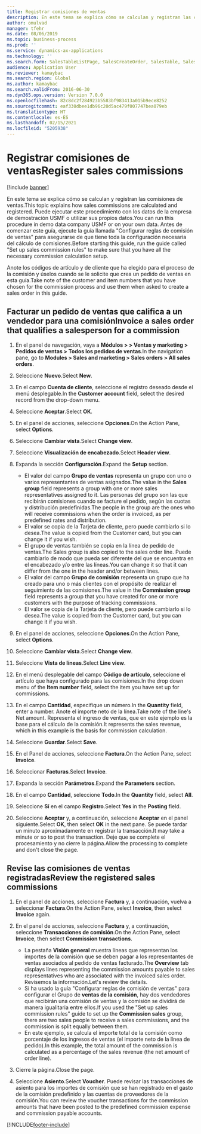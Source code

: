 ```yaml
---
title: Registrar comisiones de ventas
description: En este tema se explica cómo se calculan y registran las comisiones de ventas.
author: omulvad
manager: tfehr
ms.date: 08/06/2019
ms.topic: business-process
ms.prod: ''
ms.service: dynamics-ax-applications
ms.technology: ''
ms.search.form: SalesTableListPage, SalesCreateOrder, SalesTable, SalesEditLines,  CustInvoiceJournal, CommissionTrans, LedgerTransVoucher, CustClassificationGroup
audience: Application User
ms.reviewer: kamaybac
ms.search.region: Global
ms.author: kamaybac
ms.search.validFrom: 2016-06-30
ms.dyn365.ops.version: Version 7.0.0
ms.openlocfilehash: 82c8dc2f284923b5583bf983413a015b9ece8252
ms.sourcegitcommit: eaf330dbee1db96c20d5ac479f007747bea079eb
ms.translationtype: HT
ms.contentlocale: es-ES
ms.lasthandoff: 02/15/2021
ms.locfileid: "5205938"
---
```

# <a name="register-sales-commissions"></a><span data-ttu-id="2639a-103">Registrar comisiones de ventas</span><span class="sxs-lookup"><span data-stu-id="2639a-103">Register sales commissions</span></span>

[!include [banner](../../includes/banner.md)]

<span data-ttu-id="2639a-104">En este tema se explica cómo se calculan y registran las comisiones de ventas.</span><span class="sxs-lookup"><span data-stu-id="2639a-104">This topic explains how sales commissions are calculated and registered.</span></span> <span data-ttu-id="2639a-105">Puede ejecutar este procedimiento con los datos de la empresa de demostración USMF o utilizar sus propios datos.</span><span class="sxs-lookup"><span data-stu-id="2639a-105">You can run this procedure in demo data company USMF or on your own data.</span></span> <span data-ttu-id="2639a-106">Antes de comenzar este guía, ejecute la guía llamada "Configurar reglas de comisión de ventas" para asegurarse de que tiene toda la configuración necesaria del cálculo de comisiones.</span><span class="sxs-lookup"><span data-stu-id="2639a-106">Before starting this guide, run the guide called "Set up sales commission rules" to make sure that you have all the necessary commission calculation setup.</span></span>

<span data-ttu-id="2639a-107">Anote los códigos de artículo y de cliente que ha elegido para el proceso de la comisión y úselos cuando se le solicite que crea un pedido de ventas en esta guía.</span><span class="sxs-lookup"><span data-stu-id="2639a-107">Take note of the customer and item numbers that you have chosen for the commission process and use them when asked to create a sales order in this guide.</span></span>


## <a name="invoice-a-sales-order-that-qualifies-a-salesperson-for-a-commission"></a><span data-ttu-id="2639a-108">Facturar un pedido de ventas que califica a un vendedor para una comisión</span><span class="sxs-lookup"><span data-stu-id="2639a-108">Invoice a sales order that qualifies a salesperson for a commission</span></span>
1. <span data-ttu-id="2639a-109">En el panel de navegación, vaya a **Módulos > > Ventas y marketing > Pedidos de ventas > Todos los pedidos de ventas**.</span><span class="sxs-lookup"><span data-stu-id="2639a-109">In the navigation pane, go to **Modules > Sales and marketing > Sales orders > All sales orders**.</span></span>
2. <span data-ttu-id="2639a-110">Seleccione **Nuevo**.</span><span class="sxs-lookup"><span data-stu-id="2639a-110">Select **New**.</span></span>
3. <span data-ttu-id="2639a-111">En el campo **Cuenta de cliente**, seleccione el registro deseado desde el menú desplegable.</span><span class="sxs-lookup"><span data-stu-id="2639a-111">In the **Customer account** field, select the desired record from the drop-down menu.</span></span>
4. <span data-ttu-id="2639a-112">Seleccione **Aceptar**.</span><span class="sxs-lookup"><span data-stu-id="2639a-112">Select **OK**.</span></span>
5. <span data-ttu-id="2639a-113">En el panel de acciones, seleccione **Opciones**.</span><span class="sxs-lookup"><span data-stu-id="2639a-113">On the Action Pane, select **Options**.</span></span>
6. <span data-ttu-id="2639a-114">Seleccione **Cambiar vista**.</span><span class="sxs-lookup"><span data-stu-id="2639a-114">Select **Change view**.</span></span>
7. <span data-ttu-id="2639a-115">Seleccione **Visualización de encabezado**.</span><span class="sxs-lookup"><span data-stu-id="2639a-115">Select **Header view**.</span></span>
8. <span data-ttu-id="2639a-116">Expanda la sección **Configuración**.</span><span class="sxs-lookup"><span data-stu-id="2639a-116">Expand the **Setup** section.</span></span>

    - <span data-ttu-id="2639a-117">El valor del campo **Grupo de ventas** representa un grupo con uno o varios representantes de ventas asignados.</span><span class="sxs-lookup"><span data-stu-id="2639a-117">The value in the **Sales group** field represents a group with one or more sales representatives assigned to it.</span></span> <span data-ttu-id="2639a-118">Las personas del grupo son las que recibirán comisiones cuando se facture el pedido, según las cuotas y distribución predefinidas.</span><span class="sxs-lookup"><span data-stu-id="2639a-118">The people in the group are the ones who will receive commissions when the order is invoiced, as per predefined rates and distribution.</span></span>   
    - <span data-ttu-id="2639a-119">El valor se copia de la Tarjeta de cliente, pero puede cambiarlo si lo desea.</span><span class="sxs-lookup"><span data-stu-id="2639a-119">The value is copied from the Customer card, but you can change it if you wish.</span></span>  
    - <span data-ttu-id="2639a-120">El grupo de ventas también se copia en la línea de pedido de ventas.</span><span class="sxs-lookup"><span data-stu-id="2639a-120">The Sales group is also copied to the sales order line.</span></span> <span data-ttu-id="2639a-121">Puede cambiarlo de modo que pueda ser diferente del que se encuentra en el encabezado y/o entre las líneas.</span><span class="sxs-lookup"><span data-stu-id="2639a-121">You can change it so that it can differ from the one in the header and/or between lines.</span></span>  
    - <span data-ttu-id="2639a-122">El valor del campo **Grupo de comisión** representa un grupo que ha creado para uno o más clientes con el propósito de realizar el seguimiento de las comisiones.</span><span class="sxs-lookup"><span data-stu-id="2639a-122">The value in the **Commission group** field represents a group that you have created for one or more customers with the purpose of tracking commissions.</span></span>   
    - <span data-ttu-id="2639a-123">El valor se copia de la Tarjeta de cliente, pero puede cambiarlo si lo desea.</span><span class="sxs-lookup"><span data-stu-id="2639a-123">The value is copied from the Customer card, but you can change it if you wish.</span></span>   

9. <span data-ttu-id="2639a-124">En el panel de acciones, seleccione **Opciones**.</span><span class="sxs-lookup"><span data-stu-id="2639a-124">On the Action Pane, select **Options**.</span></span>
10. <span data-ttu-id="2639a-125">Seleccione **Cambiar vista**.</span><span class="sxs-lookup"><span data-stu-id="2639a-125">Select **Change view**.</span></span>
11. <span data-ttu-id="2639a-126">Seleccione **Vista de líneas**.</span><span class="sxs-lookup"><span data-stu-id="2639a-126">Select **Line view**.</span></span>
12. <span data-ttu-id="2639a-127">En el menú desplegable del campo **Código de artículo**, seleccione el artículo que haya configurado para las comisiones.</span><span class="sxs-lookup"><span data-stu-id="2639a-127">In the drop down menu of the **Item number** field, select the item you have set up for commissions.</span></span> 
13. <span data-ttu-id="2639a-128">En el campo **Cantidad**, especifique un número.</span><span class="sxs-lookup"><span data-stu-id="2639a-128">In the **Quantity** field, enter a number.</span></span> <span data-ttu-id="2639a-129">Anote el importe neto de la línea.</span><span class="sxs-lookup"><span data-stu-id="2639a-129">Take note of the line's Net amount.</span></span> <span data-ttu-id="2639a-130">Representa el ingreso de ventas, que en este ejemplo es la base para el cálculo de la comisión.</span><span class="sxs-lookup"><span data-stu-id="2639a-130">It represents the sales revenue, which in this example is the basis for commission calculation.</span></span>  
14. <span data-ttu-id="2639a-131">Seleccione **Guardar**.</span><span class="sxs-lookup"><span data-stu-id="2639a-131">Select **Save**.</span></span>
15. <span data-ttu-id="2639a-132">En el Panel de acciones, seleccione **Factura**.</span><span class="sxs-lookup"><span data-stu-id="2639a-132">On the Action Pane, select **Invoice**.</span></span>
16. <span data-ttu-id="2639a-133">Seleccionar **Facturas**.</span><span class="sxs-lookup"><span data-stu-id="2639a-133">Select **Invoice**.</span></span>
17. <span data-ttu-id="2639a-134">Expanda la sección **Parámetros**.</span><span class="sxs-lookup"><span data-stu-id="2639a-134">Expand the **Parameters** section.</span></span>
18. <span data-ttu-id="2639a-135">En el campo **Cantidad**, seleccione **Todo**.</span><span class="sxs-lookup"><span data-stu-id="2639a-135">In the **Quantity** field, select **All**.</span></span>
19. <span data-ttu-id="2639a-136">Seleccione **Sí** en el campo **Registro**.</span><span class="sxs-lookup"><span data-stu-id="2639a-136">Select **Yes** in the **Posting** field.</span></span>
20. <span data-ttu-id="2639a-137">Seleccione **Aceptar** y, a continuación, seleccione **Aceptar** en el panel siguiente.</span><span class="sxs-lookup"><span data-stu-id="2639a-137">Select **OK**, then select **OK** in the next pane.</span></span> <span data-ttu-id="2639a-138">Se puede tardar un minuto aproximadamente en registrar la transacción.</span><span class="sxs-lookup"><span data-stu-id="2639a-138">It may take a minute or so to post the transaction.</span></span> <span data-ttu-id="2639a-139">Deje que se complete el procesamiento y no cierre la página.</span><span class="sxs-lookup"><span data-stu-id="2639a-139">Allow the processing to complete and don't close the page.</span></span>  

## <a name="review-the-registered-sales-commissions"></a><span data-ttu-id="2639a-140">Revise las comisiones de ventas registradas</span><span class="sxs-lookup"><span data-stu-id="2639a-140">Review the registered sales commissions</span></span>
1. <span data-ttu-id="2639a-141">En el panel de acciones, seleccione **Factura** y, a continuación, vuelva a seleccionar **Factura**.</span><span class="sxs-lookup"><span data-stu-id="2639a-141">On the Action Pane, select **Invoice**, then select **Invoice** again.</span></span>
2. <span data-ttu-id="2639a-142">En el panel de acciones, seleccione **Factura** y, a continuación, seleccione **Transacciones de comisión**.</span><span class="sxs-lookup"><span data-stu-id="2639a-142">On the Action Pane, select **Invoice**, then select **Commission transactions**.</span></span>

    - <span data-ttu-id="2639a-143">La pestaña **Visión general** muestra líneas que representan los importes de la comisión que se deben pagar a los representantes de ventas asociados al pedido de ventas facturado.</span><span class="sxs-lookup"><span data-stu-id="2639a-143">The **Overview** tab displays lines representing the commission amounts payable to sales representatives who are associated with the invoiced sales order.</span></span> <span data-ttu-id="2639a-144">Revisemos la información.</span><span class="sxs-lookup"><span data-stu-id="2639a-144">Let's review the details.</span></span>  
    - <span data-ttu-id="2639a-145">Si ha usado la guía "Configurar reglas de comisión de ventas" para configurar el Grupo de **ventas de la comisión**, hay dos vendedores que recibirán una comisión de ventas y la comisión se dividirá de manera igualitaria entre ellos.</span><span class="sxs-lookup"><span data-stu-id="2639a-145">If you used the "Set up sales commission rules" guide to set up the **Commission sales** group, there are two sales people to receive a sales commissions, and the commission is split equally between them.</span></span>  
    - <span data-ttu-id="2639a-146">En este ejemplo, se calcula el importe total de la comisión como porcentaje de los ingresos de ventas (el importe neto de la línea de pedido).</span><span class="sxs-lookup"><span data-stu-id="2639a-146">In this example, the total amount of the commission is calculated as a percentage of the sales revenue (the net amount of order line).</span></span>  
3. <span data-ttu-id="2639a-147">Cierre la página.</span><span class="sxs-lookup"><span data-stu-id="2639a-147">Close the page.</span></span>
4. <span data-ttu-id="2639a-148">Seleccione **Asiento**.</span><span class="sxs-lookup"><span data-stu-id="2639a-148">Select **Voucher**.</span></span> <span data-ttu-id="2639a-149">Puede revisar las transacciones de asiento para los importes de comisión que se han registrado en el gasto de la comisión predefinido y las cuentas de proveedores de la comisión.</span><span class="sxs-lookup"><span data-stu-id="2639a-149">You can review the voucher transactions for the commission amounts that have been posted to the predefined commission expense and commission payable accounts.</span></span>  



[!INCLUDE[footer-include](../../../includes/footer-banner.md)]